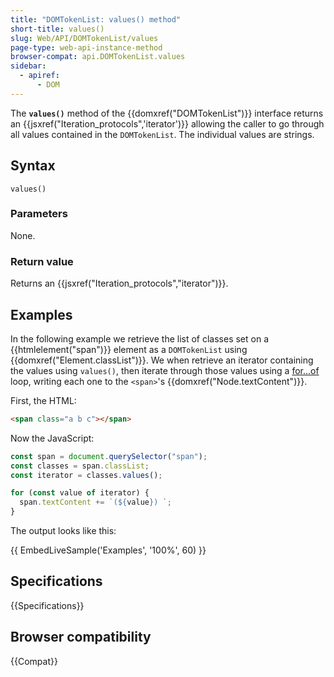 ```yaml
---
title: "DOMTokenList: values() method"
short-title: values()
slug: Web/API/DOMTokenList/values
page-type: web-api-instance-method
browser-compat: api.DOMTokenList.values
sidebar:
  - apiref:
      - DOM
---
```


The **`values()`** method of the {{domxref("DOMTokenList")}} interface
returns an {{jsxref("Iteration_protocols",'iterator')}}
allowing the caller to go through all values contained in the `DOMTokenList`.
The individual values are strings.

## Syntax

```js-nolint
values()
```

### Parameters

None.

### Return value

Returns an {{jsxref("Iteration_protocols","iterator")}}.

## Examples

In the following example we retrieve the list of classes set on a
{{htmlelement("span")}} element as a `DOMTokenList` using
{{domxref("Element.classList")}}. We when retrieve an iterator containing the values
using `values()`, then iterate through those values using a [for...of](/en-US/docs/Web/JavaScript/Reference/Statements/for...of) loop,
writing each one to the `<span>`'s {{domxref("Node.textContent")}}.

First, the HTML:

```html
<span class="a b c"></span>
```

Now the JavaScript:

```js
const span = document.querySelector("span");
const classes = span.classList;
const iterator = classes.values();

for (const value of iterator) {
  span.textContent += `(${value}) `;
}
```

The output looks like this:

{{ EmbedLiveSample('Examples', '100%', 60) }}

## Specifications

{{Specifications}}

## Browser compatibility

{{Compat}}
